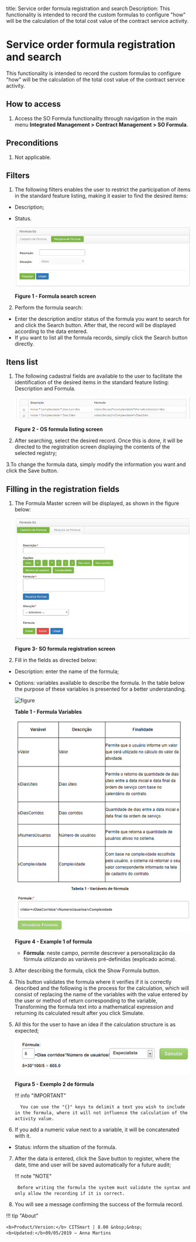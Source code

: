 title: Service order formula registration and search
Description: This functionality is intended to record the custom formulas to configure "how" will be the calculation of the total cost value of the contract service activity.

# Service order formula registration and search

This functionality is intended to record the custom formulas to configure "how" will be the calculation of the total cost value of the contract service activity.

How to access
-----------

1.  Access the SO Formula functionality through navigation in the main menu **Integrated Management > Contract Management > SO Formula**.

Preconditions
------------

1.  Not applicable.

Filters
-------

1.  The following filters enables the user to restrict the participation of items in the standard feature listing, making it easier to find the desired items:

- Description;
- Status.

    ![figure](images/wo-1.png)
    
    **Figure 1 - Formula search screen**

2.  Perform the formula search:

- Enter the description and/or status of the formula you want to search for and click the Search button. After that, the record will be displayed according to the data entered.
- If you want to list all the formula records, simply click the Search button directly.

Itens list
----------------

1.  The following cadastral fields are available to the user to facilitate the identification of the desired items in the standard feature listing: Description and Formula.

    ![figure](images/wo-2.png)
    
    **Figure 2 - OS formula listing screen**

2.  After searching, select the desired record. Once this is done, it will be directed to the registration screen displaying the contents of the selected registry;

3.To change the formula data, simply modify the information you want and click the Save button.

Filling in the registration fields
---------------------------------

1.  The Formula Master screen will be displayed, as shown in the figure below:

    ![figure](images/wo-3.png)
    
    **Figure 3- SO formula registration screen**

2.  Fill in the fields as directed below:

- Description: enter the name of the formula;
- Options: variables available to describe the formula. In the table below the purpose of these variables is presented for a better understanding.

    ![figure](images/wo-.png)

    **Table 1 - Formula Variables**
    
     ![figure](images/wo-4.png)
    
    **Figure 4 - Example 1 of formula**

    -   **Fórmula**: neste campo, permite descrever a personalização da fórmula
    utilizando as variáveis pré-definidas (explicado acima).

3.  After describing the formula, click the Show Formula button.

4. This button validates the formula where it verifies if it is correctly described and the following is the process for the calculation, which will consist of replacing the name of the variables with the value entered by the user or method of return corresponding to the variable, Transforming the formula text into a mathematical expression and returning its calculated result after you click Simulate.

5. All this for the user to have an idea if the calculation structure is as expected;

    ![figure](images/wo-5.png)
   
    **Figura 5 - Exemplo 2 de fórmula**

    !!! info "IMPORTANT"

         You can use the "{}" keys to delimit a text you wish to include in the formula, where it will not influence the calculation of the activity value.

6.  If you add a numeric value next to a variable, it will be concatenated with it.

- Status: inform the situation of the formula.

7. After the data is entered, click the Save button to register, where the date, time and user will be saved automatically for a future audit;
    
    !!! note "NOTE"

        Before writing the formula the system must validate the syntax and only allow the recording if it is correct.

8.  You will see a message confirming the success of the formula record.


!!! tip "About"

    <b>Product/Version:</b> CITSmart | 8.00 &nbsp;&nbsp;
    <b>Updated:</b>09/05/2019 – Anna Martins

